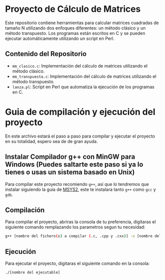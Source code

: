# Proyecto de Cálculo de Matrices

Este repositorio contiene herramientas para calcular matrices cuadradas de tamaño N utilizando dos enfoques diferentes: un método clásico y un método transpuesto. Los programas están escritos en C y se pueden ejecutar automáticamente utilizando un script en Perl.

## Contenido del Repositorio

- `mm_clasico.c`: Implementación del cálculo de matrices utilizando el método clásico.
- `mm_transpuesta.c`: Implementación del cálculo de matrices utilizando el método transpuesto.
- `lanza.pl`: Script en Perl que automatiza la ejecución de los programas en C.

# Guia de compilación y ejecución del proyecto
En este archivo estará el paso a paso para compilar y ejecutar el proyecto en su totalidad, espero sea de de gran ayuda.


## Instalar Compilador g++ con MinGW para Windows (Puedes saltarte este paso si ya lo tienes o usas un sistema basado en Unix)
Para compilar este proyecto recomiendo `g++`, así que lo tendremos que instalar siguiendo la guia de [MSYS2](https://www.msys2.org/), este te instalara tanto `g++` como `gcc` y `gdb`.


## Compilación
Para compilar el proyecto, abriras la consola de tu preferencia, digitaras el siguiente comando remplazando los parametros segun tu necesidad:

```bash
g++ [nombre del fichero(s) a compilar (.c, .cpp y .cxx)] -o [nombre del ejecutable]
```

## Ejecución
Para ejecutar el proyecto, digitaras el siguiente comando en la consola:

```bash
./[nombre del ejecutable] 
```

